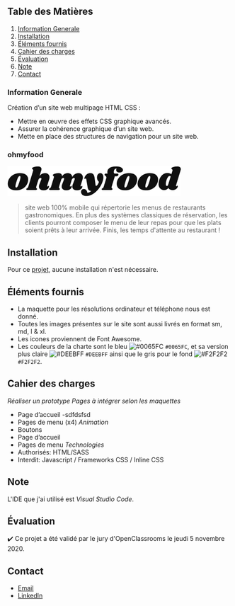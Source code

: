 ## Table des Matières
1. [Information Generale](#general-info)
2. [Installation](#Installation)
3. [Éléments fournis](#Éléments-fournis)
4. [Cahier des charges](#Cahier-des-charges)
5. [Évaluation](#Évaluation)
6. [Note](#Note)
7. [Contact](#Contact)

### Information Generale
Création d’un site web multipage HTML CSS :
* Mettre en œuvre des effets CSS graphique avancés.
* Assurer la cohérence graphique d’un site web.
* Mette en place des structures de navigation pour un site web.  

### ohmyfood 
![Image text](https://github.com/John-Gate/jeanchristianbarriere_3_26102020/blob/main/sass/ressources/logo/ohmyfood.png)
>site web 100% mobile qui répertorie les menus de restaurants gastronomiques. En plus des systèmes classiques de réservation, les clients pourront composer le menu de leur repas pour que les plats soient prêts à leur arrivée. Finis, les temps d'attente au restaurant !

## Installation
Pour ce [projet](https://john-gate.github.io/jeanchristianbarriere_3_26102020/), aucune installation n'est nécessaire.

## Éléments fournis
* La maquette pour les résolutions ordinateur et téléphone nous est donné.
* Toutes les images présentes sur le site sont aussi livrés en format sm, md, l & xl.
* Les icones proviennent de Font Awesome.
* Les couleurs de la charte sont le bleu  ![#0065FC](https://via.placeholder.com/15/0065FC/000000?text=+) `#0065FC`, et sa version plus claire ![#DEEBFF](https://via.placeholder.com/15/DEEBFF/000000?text=+) `#DEEBFF` ainsi que le gris pour le fond  ![#F2F2F2](https://via.placeholder.com/15/F2F2F2/000000?text=+) `#F2F2F2`.

##  Cahier des charges
_Réaliser un prototype_
_Pages à intégrer selon les maquettes_
* Page d’accueil
  -sdfdsfsd
* Pages de menu (x4)
_Animation_
* Boutons
* Page d’accueil
* Pages de menu
_Technologies_
* Authorisés: HTML/SASS
* Interdit: Javascript / Frameworks CSS / Inline CSS

## Note
L'IDE que j'ai utilisé est *Visual Studio Code*. 

## Évaluation
:heavy_check_mark: Ce projet a été validé par le jury d'OpenClassrooms le jeudi 5 novembre 2020.

## Contact
* [Email](mailto:barrierejc@live.fr?subject=[GitHub]%20Source%20Han%20Sans)
* [LinkedIn](https://linkedin.com/in/jean-christian-barriere)
